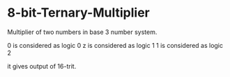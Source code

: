 # 8-bit-Ternary-Multiplier
Multiplier of two numbers in base 3 number system.

0 is considered as logic 0
z is considered as logic 1
1 is considered as logic 2

it gives output of 16-trit.
